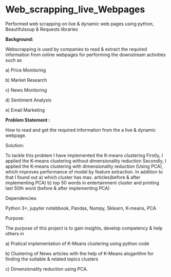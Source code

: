 # Web_scrapping_live_Webpages
Performed web scrapping on live &amp; dynamic web pages using python, Beautifulsoup &amp; Requests libraries

**Background:**

Webscrapping is used by companies to read & extract the required information from online webpages for performing the downstream activities such as

a) Price Monitoring

b) Market Research

c) News Monitoring

d) Sentiment Analysis

e) Email Marketing

**Problem Statement :**

How to read and get the required information from the a live & dynamic webpage. 


Solution:

To tackle this problem I have implemented the K-means clustering
Firstly, I applied the K-means clustering without dimensionality reduction
Secondly, I applied the K-means clustering with dimensionality reduction (Using PCA), which improves performance of model by feature extraction.
In addition to that I found out
a) which cluster has max. articles(before & after implementing PCA) b) top 50 words in entertainment cluster and printing last 50th word (before & after implementing PCA)

Dependencies:

Python 3+, jupyter notebbook, Pandas, Numpy, Sklearn, K-means, PCA

Purpose:

The purpose of this project is to gain insights, develop competency & help others in

a) Pratical implementation of K-Means clustering using python code

b) Clustering of News articles with the help of K-Means alogarithm for finding the suitable & related topics clusters

c) Dimensionality reduction using PCA.
